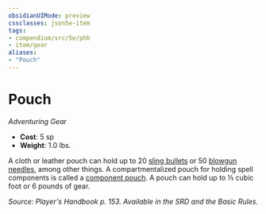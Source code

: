 ```yaml
---
obsidianUIMode: preview
cssclasses: json5e-item
tags:
- compendium/src/5e/phb
- item/gear
aliases: 
- "Pouch"
---
```

# Pouch
*Adventuring Gear*  

- **Cost**: 5 sp
- **Weight**: 1.0 lbs.

A cloth or leather pouch can hold up to 20 [sling bullets](5E2014官方资源/items/sling-bullet.md) or 50 [blowgun needles](5E2014官方资源/items/blowgun-needle.md), among other things. A compartmentalized pouch for holding spell components is called a [component pouch](5E2014官方资源/items/component-pouch.md). A pouch can hold up to ⅕ cubic foot or 6 pounds of gear.

*Source: Player's Handbook p. 153. Available in the SRD and the Basic Rules.*